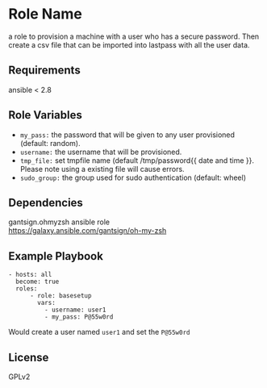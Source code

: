 Role Name
=========

a role to provision a machine with a user who has a secure password. Then create a csv file that can be imported into lastpass with all the user data.

Requirements
------------
ansible < 2.8

Role Variables
--------------

- `my_pass:` the password that will be given to any user provisioned (default: random).  
- `username:` the username that will be provisioned.  
- `tmp_file:` set tmpfile name  (default /tmp/password{{ date and time }}. Please note using a existing file will cause errors.
- `sudo_group:` the group used for sudo authentication (default: wheel)

Dependencies
------------
gantsign.ohmyzsh ansible role  
https://galaxy.ansible.com/gantsign/oh-my-zsh

Example Playbook
----------------
    - hosts: all 
      become: true
      roles: 
          - role: basesetup
            vars:
              - username: user1
              - my_pass: P@55w0rd
Would create a user named `user1` and set the `P@55w0rd`

License
-------

GPLv2